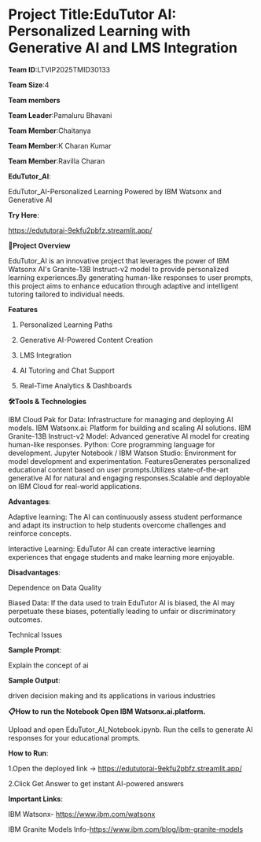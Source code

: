 # Project Title:EduTutor AI: Personalized Learning with Generative AI and LMS Integration

**Team ID**:LTVIP2025TMID30133

**Team Size**:4

**Team members**

**Team Leader**:Pamaluru Bhavani

**Team Member**:Chaitanya

**Team Member**:K Charan Kumar

**Team Member**:Ravilla Charan

**EduTutor_AI**:

EduTutor_AI-Personalized Learning Powered by IBM Watsonx and Generative AI

**Try Here**:

https://edututorai-9ekfu2pbfz.streamlit.app/

**🎯Project Overview**

EduTutor_AI is an innovative project that leverages the power of IBM Watsonx AI's Granite-13B Instruct-v2 model to provide personalized learning experiences.By generating human-like responses to user prompts, this project aims to enhance education through adaptive and intelligent tutoring tailored to individual needs.

**Features**

1. Personalized Learning Paths

2. Generative AI-Powered Content Creation

3. LMS Integration

4. AI Tutoring and Chat Support

5. Real-Time Analytics & Dashboards

**🛠️Tools & Technologies**

IBM Cloud Pak for Data: Infrastructure for managing and deploying AI models. IBM Watsonx.ai: Platform for building and scaling AI solutions. IBM Granite-13B Instruct-v2 Model: Advanced generative AI model for creating human-like responses. Python: Core programming language for development. Jupyter Notebook / IBM Watson Studio: Environment for model development and experimentation. FeaturesGenerates personalized educational content based on user prompts.Utilizes state-of-the-art generative AI for natural and engaging responses.Scalable and deployable on IBM Cloud for real-world applications.

**Advantages**:

Adaptive learning: The AI can continuously assess student performance and adapt its instruction to help students overcome challenges and reinforce concepts.

Interactive Learning: EduTutor AI can create interactive learning experiences that engage students and make learning more enjoyable.

**Disadvantages**:

Dependence on Data Quality

Biased Data: If the data used to train EduTutor AI is biased, the AI may perpetuate these biases, potentially leading to unfair or discriminatory outcomes.

Technical Issues

**Sample Prompt**:

Explain the concept of ai

**Sample Output**:

driven decision making and its applications in various industries

**📋How to run the Notebook Open IBM Watsonx.ai.platform.**

Upload and open EduTutor_AI_Notebook.ipynb. Run the cells to generate AI responses for your educational prompts.

**How to Run**:

1.Open the deployed link -> https://edututorai-9ekfu2pbfz.streamlit.app/

2.Click Get Answer to get instant AI-powered answers

**Important Links**:

IBM Watsonx- https://www.ibm.com/watsonx 

IBM Granite Models Info-https://www.ibm.com/blog/ibm-granite-models

